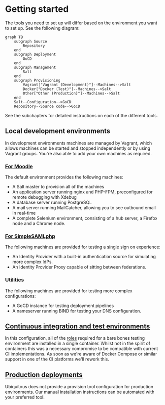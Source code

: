 # Getting started

The tools you need to set up will differ based on the environment you want to set up. See the following diagram:

```mermaid
graph TB
    subgraph Source
        Repository
    end
    subgraph Deployment
        GoCD
    end
    subgraph Management
        Salt
    end
    subgraph Provisioning
        Vagrant["Vagrant (Development)"]--Machines-->Salt
        Docker["Docker (Test)"]--Machines-->Salt
        Other["Other (Production)"]--Machines-->Salt
    end
    Salt--Configuration-->GoCD
    Repository--Source code-->GoCD
```

See the subchapters for detailed instructions on each of the different tools.

## Local development environments

In development environments machines are managed by Vagrant, which allows machines can be started and stopped independently or by using Vagrant groups. You're also able to add your own machines as required.

### [For Moodle](development/moodle.md)

 The default environment provides the following machines:

* A Salt master to provision all of the machines
* An application server running nginx and PHP-FPM, preconfigured for remote debugging with Xdebug
* A database server running PostgreSQL
* A mail server running MailCatcher, allowing you to see outbound email in real-time
* A complete Selenium environment, consisting of a hub server, a Firefox node and a Chrome node.

### [For SimpleSAMLphp](development/saml.md)

The following machines are provided for testing a single sign on experience:

* An Identity Provider with a built-in authentication source for simulating more complex IdPs.
* An Identity Provider Proxy capable of sitting between federations.

### Utilities

The following machines are provided for testing more complex configurations:

* A GoCD instance for testing deployment pipelines
* A nameserver running BIND for testing your DNS configuration.

## [Continuous integration and test environments](test.md)

In this configuration, all of the [roles](../roles/README.md) required for a bare bones testing environment are installed in a single container. Whilst not in the spirit of containers this was a necessary compromise to be compatible with current CI implementations. As soon as we're aware of Docker Compose or similar support in one of the CI platforms we'll rework this.

## [Production deployments](production.md)

Ubiquitous does not provide a provision tool configuration for production environments. Our manual installation instructions can be automated with your preferred tool.
